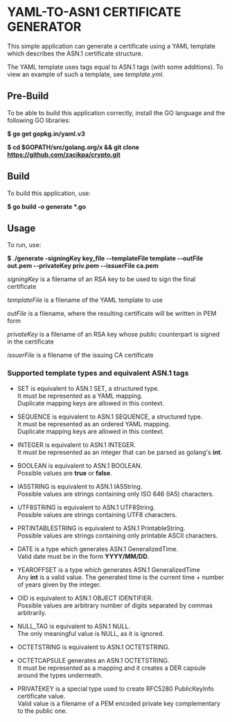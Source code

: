# YAML-TO-ASN1 CERTIFICATE GENERATOR

This simple application can generate a certificate using a YAML template which describes the ASN.1 certificate structure.

The YAML template uses tags equal to ASN.1 tags (with some additions). 
To view an example of such a template, see *template.yml*.

## Pre-Build

To be able to build this application correctly, install the GO language and the following GO libraries:

__$ go get gopkg.in/yaml.v3__

__$ cd $GOPATH/src/golang.org/x && git clone https://github.com/zacikpa/crypto.git__

## Build

To build this application, use:

__$ go build -o generate *.go__

## Usage

To run, use:

__$ ./generate -signingKey key_file --templateFile template --outFile out.pem --privateKey priv.pem --issuerFile ca.pem__

*signingKey* is a filename of an RSA key to be used to sign the final certificate

*templateFile* is a filename of the YAML template to use

*outFile* is a filename, where the resulting certificate will be written in PEM form

*privateKey* is a filename of an RSA key whose public counterpart is signed in the certificate

*issuerFile* is a filename of the issuing CA certificate

### Supported template types and equivalent ASN.1 tags


- SET is equivalent to ASN.1 SET, a structured type. \
It must be represented as a YAML mapping. \
Duplicate mapping keys are allowed in this context.

- SEQUENCE is equivalent to ASN.1 SEQUENCE, a structured type. \
It must be represented as an ordered YAML mapping. \
Duplicate mapping keys are allowed in this context. 

- INTEGER is equivalent to ASN.1 INTEGER. \
It must be represented as an integer that can be parsed as golang's **int**.

- BOOLEAN is equivalent to ASN.1 BOOLEAN. \
Possible values are **true** or **false**.

- IA5STRING is equivalent to ASN.1 IA5String. \
Possible values are strings containing only ISO 646 (IA5) characters.

- UTF8STRING is equivalent to ASN.1 UTF8String. \
Possible values are strings containing UTF8 characters.

- PRTINTABLESTRING is equivalent to ASN.1 PrintableString. \
Possible values are strings containing only printable ASCII characters.

- DATE is a type which generates ASN.1 GeneralizedTime. \
Valid date must be in the form **YYYY/MM/DD**.

- YEAROFFSET is a type which generates ASN.1 GeneralizedTime \
Any **int** is a valid value. The generated time is the current time + number of years given by the integer.

- OID is equivalent to ASN.1 OBJECT IDENTIFIER. \
Possible values are arbitrary number of digits separated by commas arbitrarily.

- NULL_TAG is equivalent to ASN.1 NULL. \
The only meaningful value is NULL, as it is ignored.

- OCTETSTRING is equivalent to ASN.1 OCTETSTRING.

- OCTETCAPSULE generates an ASN.1 OCTETSTRING. \
It must be represented as a mapping and it creates a DER capsule around the types underneath. 

- PRIVATEKEY is a special type used to create RFC5280 PublicKeyInfo certificate value. \
Valid value is a filename of a PEM encoded private key complementary to the public one. 

 